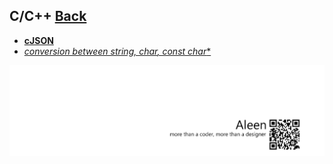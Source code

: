 ## C/C++ [Back](./../ProgrammingMenu.md)

* [**cJSON**](./CJson/CJson.md)
* [**conversion between string, char*, const char**]()

<a href="http://aleen42.github.io/" target="_blank" ><img src="./../../pic/tail.gif"></a>
